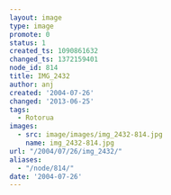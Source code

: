 ```yaml
---
layout: image
type: image
promote: 0
status: 1
created_ts: 1090861632
changed_ts: 1372159401
node_id: 814
title: IMG_2432
author: anj
created: '2004-07-26'
changed: '2013-06-25'
tags:
  - Rotorua
images:
  - src: image/images/img_2432-814.jpg
    name: img_2432-814.jpg
url: "/2004/07/26/img_2432/"
aliases:
  - "/node/814/"
date: '2004-07-26'
---
```


